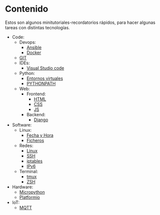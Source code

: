 # Contenido

Estos son algunos minitutoriales-recordatorios rápidos, para hacer algunas tareas con distintas tecnologías.

* Code:
    * Devops:
        * [Ansible](code/devops/ansible/ansible.md)
        * [Docker](code/devops/docker/docker-aclaraciones.md)
    * [GIT](code/git/git-git.md)
    * IDEs:
        * [Visual Studio code](code/ides/vscode/vscode.md)
    * Python:
        * [Entornos virtuales](code/python/venv/venv-introduccion.md)
        * [PYTHONPATH](code/python/python-pythonpath.md)
    * Web:
        * Frontend:
            * [HTML](code/web/frontend/html/html-indice.md)
            * [CSS](code/web/frontend/css/css-plugins.md)
            * [JS](code/web/frontend/js/js-indice.md)
        * Backend:
            * [Django](code/web/backend/django/django.md)
* Software:
    * Linux:
        * [Fecha y Hora](sw/linux/linux-fecha-hora.md)
        * [Ficheros](sw/linux/linux-ficheros.md)
    * Redes:
        * [Linux](sw/redes/redes-linux.md)
        * [SSH](sw/redes/redes-ssh.md)
        * [iptables](sw/redes/redes-iptables.md)
        * [IPv6](sw/redes/redes-ipv6.md)
    * Terminal:
        * [tmux](sw/terminal/tmux/tmux-comandos.md)
        * [ZSH](sw/terminal/terminal-zsh.md)
* Hardware:
    * [Micropython](hw/upython/upython-informacion.md)
    * [Platformio](hw/pio/pio-informacion.md)
* IoT:
    * [MQTT](iot/mqtt/mqtt.md)